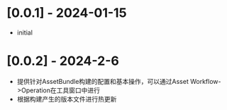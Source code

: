 # [0.0.1] - 2024-01-15
- initial

# [0.0.2] - 2024-2-6
- 提供针对AssetBundle构建的配置和基本操作，可以通过Asset Workflow->Operation在工具窗口中进行
- 根据构建产生的版本文件进行热更新
